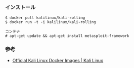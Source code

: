 ### インストール

```
$ docker pull kalilinux/kali-rolling
$ docker run -t -i kalilinux/kali-rolling

コンテナ
# apt-get update && apt-get install metasploit-framework
```

### 参考

- [Official Kali Linux Docker Images | Kali Linux](https://www.kali.org/news/official-kali-linux-docker-images/)


